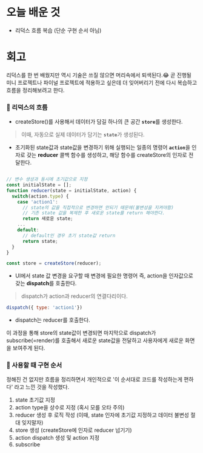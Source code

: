 # 오늘 배운 것

* 리덕스 흐름 복습 (단순 구현 순서 아님)

# 회고

리덕스를 한 번 배웠지만 역시 기술은 쓰질 않으면 머리속에서 퇴색된다.😂 곧 진행될 미니 프로젝트나 파이널 프로젝트에 적용하고 싶은데 더 잊어버리기 전에 다시 복습하고 흐름을 정리해보려고 한다.

### 📌 리덕스의 흐름 

* createStore()를 사용해서 데이터가 담길 하나의 큰 공간 <b>`store`</b>를 생성한다.
> 이때, 자동으로 실제 데이터가 담기는 <b>`state`</b>가 생성된다.

* 초기화된 state값과 state값을 변경하기 위해 실행되는 일종의 명령어 <b>`action`</b>을 인자로 갖는 <b>reducer</b> 콜백 함수를 생성하고, 해당 함수를 createStore의 인자로 전달한다.

```jsx

// 변수 생성과 동시에 초기값으로 지정
const initialState = [];
function reducer(state = initialState, action) {
  switch(action.type) {
    case 'action1':
      // state의 값을 직접적으로 변경하면 안되기 때문에(불변성을 지켜야함)
      // 기존 state 값을 복제한 후 새로운 state를 return 해야한다.
      return 새로운 state;
    ...
    default:
      // default인 경우 초기 state값 return
      return state;
  }
}

const store = createStore(reducer);
```

* UI에서 state 값 변경을 요구할 때 변경에 필요한 명령어 즉, action을 인자값으로 갖는 <b>dispatch</b>를 호출한다.
> dispatch가 action과 reducer의 연결다리이다.  

```jsx
dispatch({ type: 'action1'})
```

* dispatch는 reducer를 호출한다.

이 과정을 통해 store의 state값이 변경되면 마지막으로 dispatch가 subscribe(=render)를 호출해서 새로운 state값을 전달하고 사용자에게
새로운 화면을 보여주게 된다.


### 👀 사용할 때 구현 순서

정해진 건 없지만 흐름을 정리하면서 개인적으로 '이 순서대로 코드를 작성하는게 편하다' 라고 느낀 것을 작성했다. 

1. state 초기값 지정
2. action type을 상수로 지정 (혹시 모를 오타 주의)
3. reducer 생성 후 로직 작성 (이때, state 인자에 초기값 지정하고 데이터 불변성 절대 잊지말자) 
4. store 생성 (createStore에 인자로 reducer 넘기기)
5. action dispatch 생성 및 action 지정
6. subscribe

